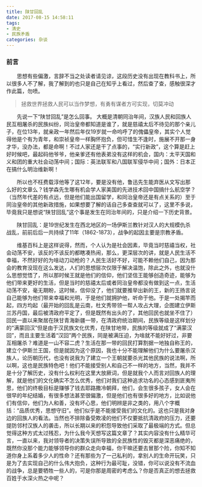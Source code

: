 ```yaml
---
title: 陕甘回乱
date: 2017-08-15 14:58:11
tags:
- 清史
- 民族矛盾
categories: 杂谈
---
```

### 前言 ###
&emsp;&emsp;思想有些偏激，言辞不当之处读者请见谅，这段历史没有出现在教科书上，所以很多人不了解，我了解到的也只是自己在知乎上看过，然后查了查，感触很深才作此篇，勿喷。

>拯救世界拯救人民可以当作梦想，有勇有谋者方可实现，切莫冲动

<p hidden><!--more--></p>


&emsp;&emsp;先说一下“陕甘回乱”是怎么回事。
大概是清朝同治年间，汉族人民和回族人民互相屠杀的民族纠纷，同治皇帝都知道是谁了，就是慈禧太后不待见的那个亲儿子，在位13年，就亲政一年然后年仅19岁就一命呜呼了的傀儡皇帝，其实个人觉得他是个有为青年，和崇祯皇帝一样胸怀抱负，但可惜生不逢时，施展不开那一身才华，没办法，都是命啊！不过人家还是干了点事的，“实行新政”，这个算是赶上好时候吧，最起码他爷爷，他亲爹还有他表弟没有这样的机会，国内：太平天国和义和团的重大社会动荡中间；国际：英法联军和八国联军侵华中间；国外：日本正在搞什么明治维新啊！

&emsp;&emsp;所以也不枉费载淳他等了这12年，要是没有他，鲁迅先生能弃医从文写出那么好的文章么？钱学森先生哪有机会学人家美国的先进技术回中国搞什么航空学？（当然年代差的有点远，但是他们能出国留学，和同治皇帝还是有点关系的）至于同治皇帝的其他新政措施，如果想要了解的话自己多查查就可以了，这里不多说，毕竟我只是想说“陕甘回乱”这个事是发生在同治年间的，只是介绍一下历史背景。

&emsp;&emsp;陕甘回乱：是19世纪发生在西北地区的一场伊斯兰教针对汉人的大规模仇杀战乱，前前后后一共持续了11年（1862-1873），战争的起因主要是宗教矛盾。

&emsp;&emsp;维基百科上是这样说得，然而，个人认为是社会因素，毕竟当时慈禧当权，社会动荡不安，该反的不该反的都瞎凑热闹，那么，更深层次的讲，就是人民生活不幸福，不然好好的为啥动刀动枪的？人民生活好不好，可能不赖他们自己，因为那会的教育没现在这么发达，人们的思想层次仅限于解决温饱，除此之外，也就没什么思想觉悟了，所以那时候王就是他们的信仰，他们坚信王能够创造奇迹，能够为他们带来更好的生活，但是当时的慈禧太后或者同治皇帝都没有做到这一点，生活动荡不安，毫无期盼，这时候，信仰没了，他们就要推举出新的王，新的王扬言说自己能够为他们带来幸福和光明，于是他们就拥护他，听命于他。于是一处揭竿而起，四方均起（最开始的回乱是云南，杜文秀带领一帮人攻占大理，企图建立伊斯兰苏丹国，最后被清政府平定了，但是既然有出头的了，其他回民也就坐不住了）回民一直以来聚居在陕甘青海新疆一带，在清政府统治期间，民族等级是这样划分的“满蒙回汉”但是由于汉民族文化优秀，在陕甘地带，民族的等级就成了“满蒙汉回”，而且主要生活着“汉回”两个民族，同是被满压迫，为啥就不能好好过，非要互相屠杀？难道是一山不容二虎？生活在那一带的回民打算割据一地独自称王的，建立个伊斯兰王国，但是就因为这个原因，我也十分不能理解他们为什么要屠杀汉族人，论历朝历代，也没有说我为了建立一个王朝就要杀光其他民族的说法啊，所以啊，这也是民族特色吧！他们不能接受别人和自己不一样的地方，当然，我并不是十分了解历史，没有什么权利在这里大放厥词，但是就我个人而言对回族人的理解，就是他们的文化确实不怎么优秀，他们对我们这种追求功名的心态感到匪夷所思，他们的终极目标是赚够了钱去耶路撒冷朝拜，他们，会生很多孩子，女人会在很早的年纪结婚，有很多想法甚至很偏激，但是他们也有很多好的地方，比如说他们有信仰，他们为人和善，没有坏心思，他们明辨是非之类的，用八个字概括：“品质优秀，思想守旧”。他们似乎是不能接受我们的文化的。这也只是我对身边的回族人的看法。当然也不排除备受欺凌的他们不仅要抵抗清政府的压力，还要提防邻村汉族人的袭击，所以长期以来的积怨导致他们采取了最极端的方式。但总觉得这种方式太过残忍，为什么我今天想写这篇文章了？其实内容没有什么精华可言，一直以来，我对领导者的决策失误所导致的全民族性的毁灭都是深恶痛绝的，既然你没那个能力能够领导你的群众走向幸福，你干嘛还要去冒那个险，你知不知道你身上系着多少人的性命？还有那些为了一己私利的，拿别人的生命开玩笑，只是为了去实现自己的什么伟大抱负，这种行为最可耻，没错，你可以说没有不流血的战争，总是要牺牲一些人的，可是你那是周密的考虑么？你是否真正的想去拯救百姓于水深火热之中呢？
